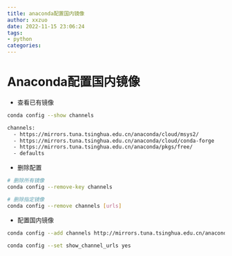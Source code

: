 ```yaml
---
title: anaconda配置国内镜像
author: xxzuo
date: 2022-11-15 23:06:24
tags:
- python
categories:
---
```


# Anaconda配置国内镜像



- 查看已有镜像

```bash
conda config --show channels

channels:
  - https://mirrors.tuna.tsinghua.edu.cn/anaconda/cloud/msys2/
  - https://mirrors.tuna.tsinghua.edu.cn/anaconda/cloud/conda-forge
  - https://mirrors.tuna.tsinghua.edu.cn/anaconda/pkgs/free/
  - defaults

```

- 删除配置

```bash
# 删除所有镜像
conda config --remove-key channels

# 删除指定镜像
conda config --remove channels [urls]
```

- 配置国内镜像

```bash
conda config --add channels http://mirrors.tuna.tsinghua.edu.cn/anaconda/pkgs/main/

conda config --set show_channel_urls yes
```

